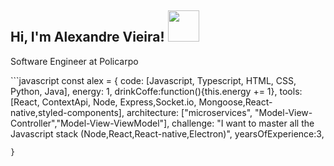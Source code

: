 <h2> Hi, I'm Alexandre Vieira! <img src="https://media.giphy.com/media/14u2xf1flRHgacyWu6/giphy.gif" width="50"></h2>

<p>Software Engineer at <a>Policarpo</a></p>
</em></p>
```javascript
    const alex = {
      code: [Javascript, Typescript, HTML, CSS, Python, Java],
      energy: 1,
      drinkCoffe:function(){this.energy += 1},
      tools: [React, ContextApi, Node, Express,Socket.io, Mongoose,React-native,styled-components],
      architecture: ["microservices", "Model-View-Controller","Model-View-ViewModel"],
      challenge: "I want to master all the Javascript stack (Node,React,React-native,Electron)",
      yearsOfExperience:3,

    }
```
